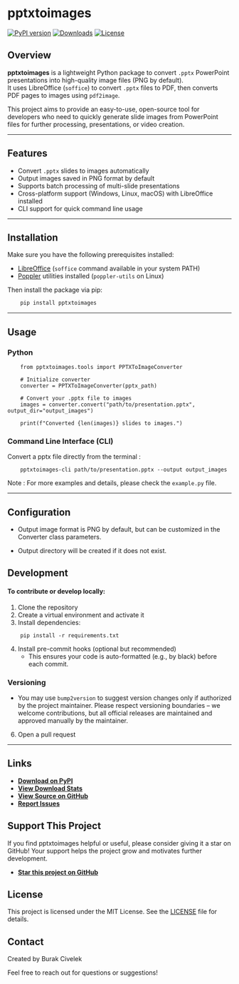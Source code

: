 # pptxtoimages

[![PyPI version](https://img.shields.io/pypi/v/pptxtoimages.svg)](https://pypi.org/project/pptxtoimages/)
[![Downloads](https://static.pepy.tech/badge/pptxtoimages)](https://pepy.tech/project/pptxtoimages)
[![License](https://img.shields.io/github/license/brkcvlk/pptxtoimages.svg)](LICENSE)

## Overview

**pptxtoimages** is a lightweight Python package to convert `.pptx` PowerPoint presentations into high-quality image files (PNG by default).  
It uses LibreOffice (`soffice`) to convert `.pptx` files to PDF, then converts PDF pages to images using `pdf2image`.  

This project aims to provide an easy-to-use, open-source tool for developers who need to quickly generate slide images from PowerPoint files for further processing, presentations, or video creation.

---

## Features

- Convert `.pptx` slides to images automatically  
- Output images saved in PNG format by default  
- Supports batch processing of multi-slide presentations  
- Cross-platform support (Windows, Linux, macOS) with LibreOffice installed  
- CLI support for quick command line usage  

---

## Installation

Make sure you have the following prerequisites installed:

- [LibreOffice](https://www.libreoffice.org/) (`soffice` command available in your system PATH)  
- [Poppler](https://poppler.freedesktop.org/) utilities installed (`poppler-utils` on Linux)

Then install the package via pip:

```bash
    pip install pptxtoimages
```
---

## Usage
### Python

```
    from pptxtoimages.tools import PPTXToImageConverter

    # Initialize converter
    converter = PPTXToImageConverter(pptx_path)

    # Convert your .pptx file to images
    images = converter.convert("path/to/presentation.pptx", output_dir="output_images")

    print(f"Converted {len(images)} slides to images.")
```

### Command Line Interface (CLI)
Convert a pptx file directly from the terminal :

```
    pptxtoimages-cli path/to/presentation.pptx --output output_images
```

Note : For more examples and details, please check the ```example.py``` file.



---

## Configuration 
- Output image format is PNG by default, but can be customized in the Converter class parameters.

- Output directory will be created if it does not exist.

## Development

#### To contribute or develop locally:

1. Clone the repository
2. Create a virtual environment and activate it
3. Install dependencies:
```
    pip install -r requirements.txt
```
4. Install pre-commit hooks (optional but recommended)
    - This ensures your code is auto-formatted (e.g., by black) before each commit.
###  Versioning
- You may use `bump2version` to suggest version changes only if authorized by the project maintainer.
Please respect versioning boundaries – we welcome contributions, but all official releases are maintained and approved manually by the maintainer.

6. Open a pull request

---
## Links

- **[Download on PyPI](https://pypi.org/project/pptxtoimages/)**
- **[View Download Stats](https://pepy.tech/project/pptxtoimages)**
- **[View Source on GitHub](https://github.com/brkcvlk/pptxtoimages)**
- **[Report Issues](https://github.com/brkcvlk/pptxtoimages/issues)**

## Support This Project
If you find pptxtoimages helpful or useful, please consider giving it a star on GitHub!
Your support helps the project grow and motivates further development.

- **[Star this project on GitHub](https://github.com/brkcvlk/pptxtoimages)**

## License
This project is licensed under the MIT License. See the [LICENSE](LICENSE) file for details.


## Contact

Created by Burak Civelek

Feel free to reach out for questions or suggestions!




